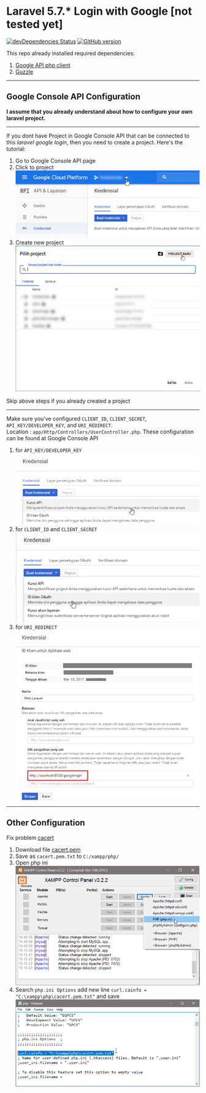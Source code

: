 # Laravel 5.7.* Login with Google [not tested yet]
[![devDependencies Status](https://david-dm.org/dhanyn10/laravel-google-login/dev-status.svg)](https://david-dm.org/dhanyn10/laravel-google-login?type=dev)
[![GitHub version](https://badge.fury.io/gh/dhanyn10%2Flaravel-google-login.svg)](https://badge.fury.io/gh/dhanyn10%2Flaravel-google-login)
  
This repo already installed required dependencies:
1. [Google API php client](https://github.com/google/google-api-php-client)  
2. [Guzzle](https://github.com/guzzle/guzzle)  
--------------------------------------------------
## Google Console API Configuration  

__I assume that you already understand about how to configure your own laravel project.__

-------------------------------------------
If you dont have Project in Google Console API that can be connected to this *laravel google login*, then you need to create a project. Here's the tutorial:  
1. Go to Google Console API page
2. Click to project  
![project](check-project.png)
3. Create new project  
![crete new project](create-new-project.png)

Skip above steps if you already created a project
  
--------------------------------------------------
Make sure you've configured ```CLIENT_ID```, ```CLIENT_SECRET```, ```API_KEY/DEVELOPER_KEY```,
and ```URI_REDIRECT```.  
Location : ```app/Http/Controllers/UserController.php```.
These configuration can be found at Google Console API
1. for ```API_KEY/DEVELOPER_KEY```  
![DEVELOPER_KEY](api-key.png)  
2. for ```CLIENT_ID``` and ```CLIENT_SECRET```  
![Oauth](client-oauth.png)  
3. for ```URI_REDIRECT```  
![Oauth](uri-redirect.png)  
--------------------------------------------------
## Other Configuration  
Fix problem [cacert](http://stackoverflow.com/questions/30240840/laravel-5-socialite-curl-error-77-error-setting-certificate-verify-locations)  
1. Download file [cacert.pem](https://curl.haxx.se/ca/cacert.pem)  
2. Save as ```cacert.pem.txt``` to ```C:/xampp/php/```  
3. Open php ini  
![Oauth](open-php-ini.png)  
4. Search ```php.ini Options```  add new line ```curl.cainfo = "C:\xampp\php\cacert.pem.txt"``` and save  
![Oauth](php-ini-cacert.png)

